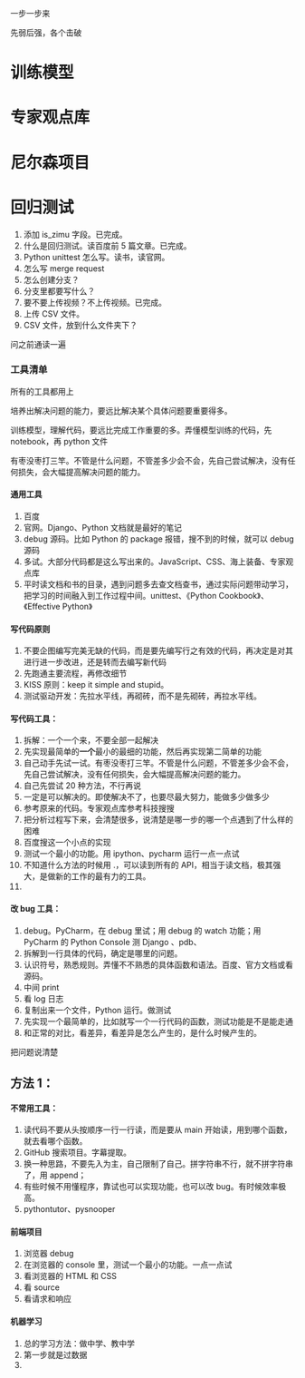 

一步一步来  

先弱后强，各个击破    






# 训练模型  






































# 专家观点库  



































# 尼尔森项目  


# 回归测试  
1. 添加 is_zimu 字段。已完成。   
2. 什么是回归测试。读百度前 5 篇文章。已完成。  
3. Python unittest 怎么写。读书，读官网。  
4. 怎么写 merge request  
5. 怎么创建分支？  
6. 分支里都要写什么？  
7. 要不要上传视频？不上传视频。已完成。  
8. 上传 CSV 文件。  
9. CSV 文件，放到什么文件夹下？  






























问之前通读一遍  

### 工具清单  

所有的工具都用上  

培养出解决问题的能力，要远比解决某个具体问题要重要得多。  

训练模型，理解代码，要远比完成工作重要的多。弄懂模型训练的代码，先 notebook，再 python 文件   

有枣没枣打三竿。不管是什么问题，不管差多少会不会，先自己尝试解决，没有任何损失，会大幅提高解决问题的能力。  


#### 通用工具  
1. 百度  
2. 官网。Django、Python 文档就是最好的笔记      
3. debug 源码。比如 Python 的 package 报错，搜不到的时候，就可以 debug 源码   
4. 多试。大部分代码都是这么写出来的。JavaScript、CSS、海上装备、专家观点库        
5. 平时读文档和书的目录，遇到问题多去查文档查书，通过实际问题带动学习，把学习的时间融入到工作过程中间。unittest、《Python Cookbook》、《Effective Python》   


#### 写代码原则   
1. 不要企图编写完美无缺的代码，而是要先编写行之有效的代码，再决定是对其进行进一步改进，还是转而去编写新代码  
2. 先跑通主要流程，再修改细节  
3. KISS 原则：keep it simple and stupid。
4. 测试驱动开发：先拉水平线，再砌砖，而不是先砌砖，再拉水平线。  


#### 写代码工具：  
1. 拆解：一个一个来，不要全部一起解决    
2. 先实现最简单的**一个**最小的最细的功能，然后再实现第二简单的功能  
3. 自己动手先试一试。有枣没枣打三竿。不管是什么问题，不管差多少会不会，先自己尝试解决，没有任何损失，会大幅提高解决问题的能力。
4. 自己先尝试 20 种方法，不行再说   
5. 一定是可以解决的。即使解决不了，也要尽最大努力，能做多少做多少  
6. 参考原来的代码。专家观点库参考科技搜搜
7. 把分析过程写下来，会清楚很多，说清楚是哪一步的哪一个点遇到了什么样的困难
8. 百度搜这一个小点的实现  
9. 测试一个最小的功能。用 ipython、pycharm 运行一点一点试  
10. 不知道什么方法的时候用 .，可以读到所有的 API，相当于读文档，极其强大，是做新的工作的最有力的工具。    
11. 

#### 改 bug 工具：  
1. debug。PyCharm，在 debug 里试；用 debug 的 watch 功能；用 PyCharm 的 Python Console 测 Django 、pdb、
2. 拆解到一行具体的代码，确定是哪里的问题。  
3. 认识符号，熟悉规则。弄懂不不熟悉的具体函数和语法。百度、官方文档或看源码。
4. 中间 print    
5. 看 log 日志  
6. 复制出来一个文件，Python 运行。做测试    
7. 先实现一个最简单的，比如就写一个一行代码的函数，测试功能是不是能走通  
8. 和正常的对比，看差异，看差异是怎么产生的，是什么时候产生的。



把问题说清楚    



## 方法 1：  













#### 不常用工具：  
1. 读代码不要从头按顺序一行一行读，而是要从 main 开始读，用到哪个函数，就去看哪个函数。  
2. GitHub 搜索项目。字幕提取。
3. 换一种思路，不要先入为主，自己限制了自己。拼字符串不行，就不拼字符串了，用 append；
4. 有些时候不用懂程序，靠试也可以实现功能，也可以改 bug。有时候效率极高。  
5. pythontutor、pysnooper  



#### 前端项目  

1. 浏览器 debug
2. 在浏览器的 console 里，测试一个最小的功能。一点一点试   
3. 看浏览器的 HTML 和 CSS
4. 看 source
5. 看请求和响应 



#### 机器学习  

1. 总的学习方法：做中学、教中学  
2. 第一步就是过数据  
3. 


